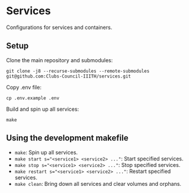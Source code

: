 # Services

Configurations for services and containers.

## Setup
Clone the main repository and submodules:
```
git clone -j8 --recurse-submodules --remote-submodules git@github.com:Clubs-Council-IIITH/services.git
```

Copy .env file:
```
cp .env.example .env
```

Build and spin up all services:
```
make
```

## Using the development makefile
- `make`: Spin up all services.
- `make start s="<service1> <service2> ..."`: Start specified services.
- `make stop s="<service1> <service2> ..."`: Stop specified services.
- `make restart s="<service1> <service2> ..."`: Restart specified services.
- `make clean`: Bring down all services and clear volumes and orphans.
